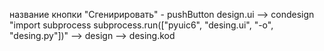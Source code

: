 название кнопки "Сгенирировать" - pushButton
design.ui -->  condesign "import subprocess
subprocess.run(["pyuic6", "desing.ui", "-o", "desing.py"])"
--> design  -->  desing.kod